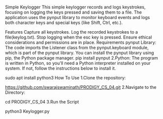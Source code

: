 Simple Keylogger
This simple keylogger records and logs keystrokes, focusing on logging the keys pressed and saving them to a file. The application uses the pynput library to monitor keyboard events and logs both character keys and special keys (like Shift, Ctrl, etc.).

Features
Capture all keystrokes.
Log the recorded keystrokes to a file(keylog.txt).
Stop logging when the esc key is pressed.
Ensure ethical considerations and permissions are in place.
Requirements
pynput Library: The code imports the Listener class from the pynput.keyboard module, which is part of the pynput library. You can install the pynput library using pip, the Python package manager.
pip install pynput
2.Python: The program is written in Python, so you'll need a Python interpreter installed on your system. If not, follow the instructions below to install it.

sudo apt install python3
How To Use
1.Clone the repository:

https://github.com/swarajswaminath/PRODIGY_CS_04.git
2.Navigate to the Directory:

cd PRODIGY_CS_04
3.Run the Script

python3 Keylogger.py
